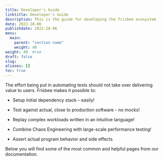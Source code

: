 ```yaml
---
title: Developer's Guide
linktitle: Developer's Guide
description: This is the guide for developing the frisbee ecosystem
date: 2022-28-06
publishdate: 2022-28-06
menu:
  main:
    parent: "section name"
    weight: 40
weight: 40	#rem
draft: false
slug:
aliases: []
toc: true
---
```




The effort being put in automating tests should not take over delivering value to users. Frisbee makes it possible to:

- Setup initial dependency stack – easily!

- Test against actual, close to production software - no mocks!

- Replay complex workloads written in an intuitive language!

- Combine Chaos Engineering with large-scale performance testing!

- Assert actual program behavior and side effects

Below you will find some of the most common and helpful pages from our documentation.
